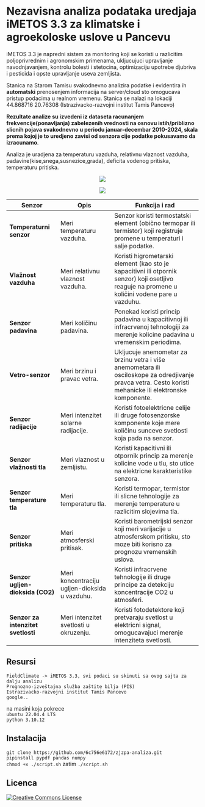 # Nezavisna analiza podataka uredjaja iMETOS 3.3 za klimatske i agroekoloske uslove u Pancevu

iMETOS 3.3 je napredni sistem za monitoring koji se koristi u razlicitim poljoprivrednim i agronomskim primenama, ukljucujuci upravljanje navodnjavanjem, kontrolu bolesti i stetocina,
optimizaciju upotrebe djubriva i pesticida i opste upravljanje useva zemljista.<br>

Stanica na Starom Tamisu svakodnevno analizira podatke i evidentira ih **automatski** prenosenjem informacija na server/cloud sto omogucava pristup podacima u realnom vremenu. Stanica se nalazi na lokaciji 44.868716 20.76308 (Istrazivacko-razvojni institut Tamis Pancevo)<br>

**Rezultate analize su izvedeni iz dataseta racunanjem frekvencije(ponavljanja) zabelezenih vrednosti na osnovu istih/priblizno slicnih pojava svakodnevno u periodu januar-decembar 2010-2024, skala prema kojoj je to uredjeno zavisi od senzora cije podatke pokusavamo da izracunamo**.<br>

Analiza je uradjena za temperaturu vazduha, relativnu vlaznost vazduha, padavine(kise,snega,susnezice,grada), deficita vodenog pritiska, temperaturu pritiska.<br>
 
<p align="center">
  <img src="https://github.com/stefantonic/iMETOS3.3-pancevo/blob/main/air_temp/test_comparison.png?raw=true" />
</p>

<p align="center">
  <img src="https://github.com/stefantonic/iMETOS3.3-pancevo/blob/main/relative_humidity/test_comparison_humidity.png" />
</p>

| **Senzor**                | **Opis**                                                                                   | **Funkcija i rad**                                                                                     |
|---------------------------|--------------------------------------------------------------------------------------------|-------------------------------------------------------------------------------------------------------|
| **Temperaturni senzor**  | Meri temperaturu vazduha.                                                                 | Senzor koristi termostatski element (obično termopar ili termistor) koji registruje promene u temperaturi i salje podatke.                          |
| **Vlažnost vazduha**      | Meri relativnu vlaznost vazduha.                                                           | Koristi higrometarski element (kao sto je kapacitivni ili otpornik senzor) koji osetljivo reaguje na promene u količini vodene pare u vazduhu.                |
| **Senzor padavina**       | Meri količinu padavina.                                                                     | Ponekad koristi princip padavina u kapacitivnoj ili infracrvenoj tehnologiji za merenje kolicine padavina u vremenskim periodima.                        |
| **Vetro-senzor**          | Meri brzinu i pravac vetra.                                                                 | Ukljucuje anemometar za brzinu vetra i više anemometara ili osciloskope za odredjivanje pravca vetra. Cesto koristi mehanicke ili elektronske komponente. |
| **Senzor radijacije**    | Meri intenzitet solarne radijacije.                                                        | Koristi fotoelektricne celije ili druge fotosenzorske komponente koje mere količinu sunceve svetlosti koja pada na senzor.                      |
| **Senzor vlažnosti tla** | Meri vlaznost u zemljistu.                                                                  | Koristi kapacitivni ili otpornik princip za merenje kolicine vode u tlu, sto utice na elektricne karakteristike senzora.                               |
| **Senzor temperature tla** | Meri temperaturu tla.                                                                      | Koristi termopar, termistor ili slicne tehnologije za merenje temperature u razlicitim slojevima tla.                                                     |
| **Senzor pritiska**      | Meri atmosferski pritisak.                                                                  | Koristi barometrijski senzor koji meri varijacije u atmosferskom pritisku, sto moze biti korisno za prognozu vremenskih uslova.                              |
| **Senzor ugljen-dioksida (CO2)** | Meri koncentraciju ugljen-dioksida u vazduhu.                                             | Koristi infracrvene tehnologije ili druge principe za detekciju koncentracije CO2 u atmosferi.                                                            |
| **Senzor za intenzitet svetlosti** | Meri intenzitet svetlosti u okruzenju.                                                      | Koristi fotodetektore koji pretvaraju svetlost u elektricni signal, omogucavajuci merenje intenziteta svetlosti.                                             |

## Resursi
`FieldClimate -> iMETOS 3.3, svi podaci su skinuti sa ovog sajta za dalju analizu`<br>
`Prognozno-izveštajna služba zaštite bilja (PIS)`<br>
`Istrazivacko-razvojni institut Tamis Pancevo`<br>
`google..`<br>

na masini koja pokrece<br>
`ubuntu 22.04.4 LTS`<br>
`python 3.10.12`<br>

## Instalacija
`git clone https://github.com/6c756e6172/zjzpa-analiza.git`<br>
`pipinstall pypdf pandas numpy`<br>
`chmod +x ./script.sh` zatim `./script.sh`<br> 

## Licenca
[![Creative Commons License](https://i.creativecommons.org/l/by-nc-nd/4.0/88x31.png)](http://creativecommons.org/licenses/by-nc-nd/4.0/)
